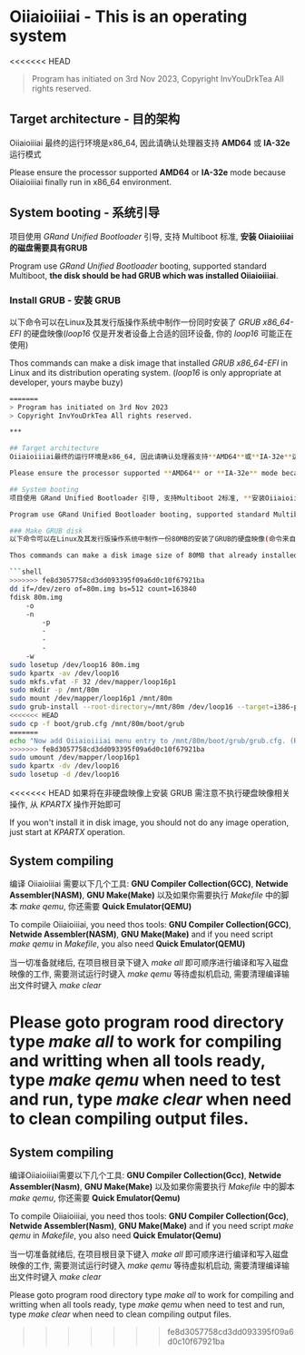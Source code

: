 # Oiiaioiiiai - This is an operating system
<<<<<<< HEAD
> Program has initiated on 3rd Nov 2023, 
> Copyright InvYouDrkTea All rights reserved.

## Target architecture - 目的架构
Oiiaioiiiai 最终的运行环境是x86_64, 因此请确认处理器支持 **AMD64** 或 **IA-32e** 运行模式

Please ensure the processor supported **AMD64** or **IA-32e** mode because Oiiaioiiiai finally run in x86_64 environment.

## System booting - 系统引导
项目使用 *GRand Unified Bootloader* 引导, 支持 Multiboot 标准, **安装 Oiiaioiiiai 的磁盘需要具有GRUB**

Program use *GRand Unified Bootloader* booting, supported standard Multiboot, **the disk should be had GRUB which was installed Oiiaioiiiai**.

### Install GRUB - 安装 GRUB
以下命令可以在Linux及其发行版操作系统中制作一份同时安装了 *GRUB x86_64-EFI* 的硬盘映像(*loop16* 仅是开发者设备上合适的回环设备, 你的 *loop16* 可能正在使用)

Thos commands can make a disk image that installed *GRUB x86_64-EFI* in Linux and its distribution operating system. (*loop16* is only appropriate at developer, yours maybe buzy)

```bash
=======
> Program has initiated on 3rd Nov 2023
> Copyright InvYouDrkTea All rights reserved.

***

## Target architecture
Oiiaioiiiai最终的运行环境是x86_64, 因此请确认处理器支持**AMD64**或**IA-32e**运行模式

Please ensure the processor supported **AMD64** or **IA-32e** mode because Oiiaioiiiai finally run in x86_64 environment.

## System booting
项目使用 GRand Unified Bootloader 引导, 支持Multiboot 2标准, **安装Oiiaioiiiai的磁盘需要具有GRUB**

Program use GRand Unified Bootloader booting, supported standard Multiboot 2, **the disk should be had GRUB which was installed Oiiaioiiiai**.

### Make GRUB disk
以下命令可以在Linux及其发行版操作系统中制作一份80MB的安装了GRUB的硬盘映像(命令来自Ubuntu)

Thos commands can make a disk image size of 80MB that already installed GRUB in Linux and its distribution operating system. (Commands from Ubuntu)

```shell
>>>>>>> fe8d3057758cd3dd093395f09a6d0c10f67921ba
dd if=/dev/zero of=80m.img bs=512 count=163840
fdisk 80m.img
    -o
    -n
        -p
        -
        -
        -
    -w
sudo losetup /dev/loop16 80m.img
sudo kpartx -av /dev/loop16
sudo mkfs.vfat -F 32 /dev/mapper/loop16p1
sudo mkdir -p /mnt/80m
sudo mount /dev/mapper/loop16p1 /mnt/80m
sudo grub-install --root-directory=/mnt/80m /dev/loop16 --target=i386-pc
<<<<<<< HEAD
sudo cp -f boot/grub.cfg /mnt/80m/boot/grub
=======
echo "Now add Oiiaioiiiai menu entry to /mnt/80m/boot/grub/grub.cfg. (Reference boot/grub.cfg)"
>>>>>>> fe8d3057758cd3dd093395f09a6d0c10f67921ba
sudo umount /dev/mapper/loop16p1
sudo kpartx -dv /dev/loop16
sudo losetup -d /dev/loop16
```

<<<<<<< HEAD
如果将在非硬盘映像上安装 GRUB 需注意不执行硬盘映像相关操作, 从 *KPARTX* 操作开始即可

If you won't install it in disk image, you should not do any image operation, just start at *KPARTX* operation.

## System compiling
编译 Oiiaioiiiai 需要以下几个工具: **GNU Compiler Collection(GCC)**, **Netwide Assembler(NASM)**, **GNU Make(Make)** 以及如果你需要执行 *Makefile* 中的脚本 *make qemu*, 你还需要 **Quick Emulator(QEMU)**

To compile Oiiaioiiiai, you need thos tools: **GNU Compiler Collection(GCC)**, **Netwide Assembler(NASM)**, **GNU Make(Make)** and if you need script *make qemu* in *Makefile*, you also need **Quick Emulator(QEMU)**

当一切准备就绪后, 在项目根目录下键入 *make all* 即可顺序进行编译和写入磁盘映像的工作, 需要测试运行时键入 *make qemu* 等待虚拟机启动, 需要清理编译输出文件时键入 *make clear*

Please goto program rood directory type *make all* to work for compiling and writting when all tools ready, type *make qemu* when need to test and run, type *make clear* when need to clean compiling output files.
=======
## System compiling
编译Oiiaioiiiai需要以下几个工具: **GNU Compiler Collection(Gcc)**, **Netwide Assembler(Nasm)**, **GNU Make(Make)** 以及如果你需要执行 *Makefile* 中的脚本 *make qemu*, 你还需要 **Quick Emulator(Qemu)**

To compile Oiiaioiiiai, you need thos tools: **GNU Compiler Collection(Gcc)**, **Netwide Assembler(Nasm)**, **GNU Make(Make)** and if you need script *make qemu* in *Makefile*, you also need **Quick Emulator(Qemu)**

当一切准备就绪后, 在项目根目录下键入 *make all* 即可顺序进行编译和写入磁盘映像的工作, 需要测试运行时键入 *make qemu* 等待虚拟机启动, 需要清理编译输出文件时键入 *make clear*

Please goto program rood directory type *make all* to work for compiling and writting when all tools ready, type *make qemu* when need to test and run, type *make clear* when need to clean compiling output files.
>>>>>>> fe8d3057758cd3dd093395f09a6d0c10f67921ba
